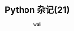 ﻿---
layout: post
title: Python 杂记(21)  #标题
tagline: python3.7 入门教程
category: python      #分类
author: wali    #作者
tag: Python     #标签
ghurl:        #github url
ghurl_zip:   #github zip下载
comments: true

post_nav: ["1.列表推导式","2.iterator、generator","3.None","4.对象存在不一定是True"]
group_tag: python3.7 入门教程
---







